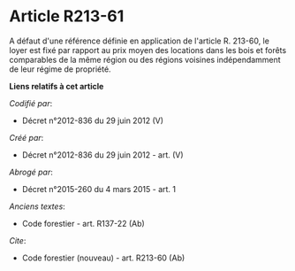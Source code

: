 # Article R213-61

A défaut d'une référence définie en application de l'article R. 213-60, le loyer est fixé par rapport au prix moyen des
locations dans les bois et forêts comparables de la même région ou des régions voisines indépendamment de leur régime de
propriété.

**Liens relatifs à cet article**

_Codifié par_:

  - Décret n°2012-836 du 29 juin 2012 (V)

_Créé par_:

  - Décret n°2012-836 du 29 juin 2012 - art. (V)

_Abrogé par_:

  - Décret n°2015-260 du 4 mars 2015 - art. 1

_Anciens textes_:

  - Code forestier - art. R137-22 (Ab)

_Cite_:

  - Code forestier (nouveau) - art. R213-60 (Ab)
